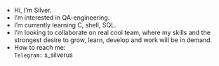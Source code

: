 - Hi, I’m Silver.
- I’m interested in QA-engineering.
- I’m currently learning C, shell, SQL.
- I’m looking to collaborate on real cool team, where my skills and the strongest desire to grow, learn, develop and work will be in demand.
- How to reach me:</br>
`Telegram:` s_silverus
